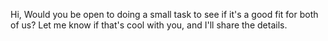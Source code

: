 Hi, Would you be open to doing a small task to see if it's a good fit for both of us? Let me know if that's cool with you, and I'll share the details.
